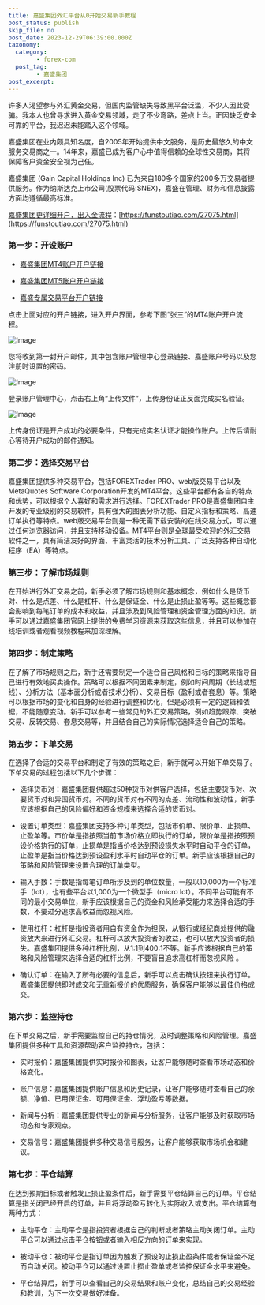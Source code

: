 ```yaml
---
title: 嘉盛集团外汇平台从0开始交易新手教程
post_status: publish
skip_file: no
post_date: 2023-12-29T06:39:00.000Z
taxonomy:
  category:
        - forex-com
  post_tag:
        - 嘉盛集团
post_excerpt: 
---
```

许多人渴望参与外汇黄金交易，但国内监管缺失导致黑平台泛滥，不少人因此受骗。我本人也曾寻求进入黄金交易领域，走了不少弯路，差点上当。正因缺乏安全可靠的平台，我迟迟未能踏入这个领域。

嘉盛集团在业内颇具知名度，自2005年开始提供中文服务，是历史最悠久的中文服务交易商之一。14年来，嘉盛已成为客户心中值得信赖的全球性交易商，其将保障客户资金安全视为己任。

嘉盛集团 (Gain Capital Holdings Inc) 已为来自180多个国家的200多万交易者提供服务。作为纳斯达克上市公司(股票代码:SNEX)，嘉盛在管理、财务和信息披露方面均遵循最高标准。

[嘉盛集团更详细开户，出入金流程](https://funstoutiao.com/27075.html)：[https://funstoutiao.com/27075.html](https://funstoutiao.com/27075.html)

### 第一步：开设账户

* [嘉盛集团MT4账户开户链接](https://s.ssgg.net/jsmt4)

* [嘉盛集团MT5账户开户链接](https://s.ssgg.net/jsmt5)

* [嘉盛专属交易平台开户链接](https://s.ssgg.net/js)

点击上面对应的开户链接，进入开户界面，参考下图“张三”的MT4账户开户流程。

![Image](https://prod-files-secure.s3.us-west-2.amazonaws.com/39ed1227-6d7d-4570-be36-9ccd4a2c4241/7a167aea-686b-400d-af59-4e18eb607a40/640.png?X-Amz-Algorithm=AWS4-HMAC-SHA256&X-Amz-Content-Sha256=UNSIGNED-PAYLOAD&X-Amz-Credential=ASIAZI2LB4666ZCDC5GB%2F20251013%2Fus-west-2%2Fs3%2Faws4_request&X-Amz-Date=20251013T041309Z&X-Amz-Expires=3600&X-Amz-Security-Token=IQoJb3JpZ2luX2VjEJP%2F%2F%2F%2F%2F%2F%2F%2F%2F%2FwEaCXVzLXdlc3QtMiJIMEYCIQDL6m84rYh94OYZ1duC9HwHLBshO8HGMuFujzKL%2FqlyzQIhAKr2HdccyZUXuHOZsoTI3pftizGyYe37ZVsEpAGZoQmEKv8DCDwQABoMNjM3NDIzMTgzODA1IgxKpaadKjhbHMsRPaEq3ANgCvuhS%2FZsGt2Xfa5ycssK4sHCpMCApHD0j85GglfaZrTAaYk3RY7LVp768WbwLOjvtiFZUPMICiOkSII3oL8ayktSeTD56DTHfSly%2BmWDqPAQ43c0h19vaa%2FVOJyXFFKX40QmaBqA4IPW2fj3or0haJre4RUSlQr6xqDQGpkBk0bVbJN%2B7BBRWEmDk7ccbBbnZybC%2BSsggV%2FcQyzIraRW0yYUKD%2BEWA0z6vaTo1p3GoGi3Qu0paZe6a3S8JoNDnFLQSfxIGpaW0sij83r%2FC10h2wCT5dvB9i0W8slJos08L0AqF2ufmF5zdwbDeLIloiodLeDW%2BUG82Pbtx7cOMmA1LqE1%2FxIKT2isfY6Yloe10qgpsYobZaDIk3Sx25RIaVPnuouKtxhXfXRaUmCW9MqsPh7jBBdOqa1WqgN6Cz52UwPR4NG9fvlGgT9sIUrL4lQYDz8N8kVo74KEmB%2BUcBa%2Bkpj7wpXFjf8c8l9Sg8DiZKoZ2pkS2SRJEI3L%2FNKu2C%2FgBEm0aCAxbSeY9IWjjJEyR9Qaj7vqvtOG0npdgSjGe%2FlcabQ3eG%2BS18jMa2tbn%2FtAqHY6U9sTFL20QDSLz%2B77anSwEVso7hnAUzOd1WLhAnJX%2FhPm4PMzSXcoDD607HHBjqkAWoWetfBRiz7gAxczKxdokmQ3sD2Fv22chXotUos0imRRbOc9TWtzl0J%2BhDCzUQy%2BtciG8ig4Ddqzr7EXi5Zjpmr0LBjS3BPjneFZuD5gGSsM35Nkr6BMnEGh053bt71ZCCFzDBjW8m6XpqnZQBchXpF1nbsjwkFdFW6GgvN241SVDbhaG1LZDVGHTynXxM5rRqe75E7TpoNrDk9ZtdIOo%2FsLHrH&X-Amz-Signature=e57c5b0f31f3f129876f01423c968ea276f5ccd9b4cb40cffc524ba7df85dcce&X-Amz-SignedHeaders=host&x-amz-checksum-mode=ENABLED&x-id=GetObject)

您将收到第一封开户邮件，其中包含账户管理中心登录链接、嘉盛账户号码以及您注册时设置的密码。

![Image](https://prod-files-secure.s3.us-west-2.amazonaws.com/39ed1227-6d7d-4570-be36-9ccd4a2c4241/eaa1c6b3-2877-4284-a0e1-530e222c27fb/image.png?X-Amz-Algorithm=AWS4-HMAC-SHA256&X-Amz-Content-Sha256=UNSIGNED-PAYLOAD&X-Amz-Credential=ASIAZI2LB4666ZCDC5GB%2F20251013%2Fus-west-2%2Fs3%2Faws4_request&X-Amz-Date=20251013T041310Z&X-Amz-Expires=3600&X-Amz-Security-Token=IQoJb3JpZ2luX2VjEJP%2F%2F%2F%2F%2F%2F%2F%2F%2F%2FwEaCXVzLXdlc3QtMiJIMEYCIQDL6m84rYh94OYZ1duC9HwHLBshO8HGMuFujzKL%2FqlyzQIhAKr2HdccyZUXuHOZsoTI3pftizGyYe37ZVsEpAGZoQmEKv8DCDwQABoMNjM3NDIzMTgzODA1IgxKpaadKjhbHMsRPaEq3ANgCvuhS%2FZsGt2Xfa5ycssK4sHCpMCApHD0j85GglfaZrTAaYk3RY7LVp768WbwLOjvtiFZUPMICiOkSII3oL8ayktSeTD56DTHfSly%2BmWDqPAQ43c0h19vaa%2FVOJyXFFKX40QmaBqA4IPW2fj3or0haJre4RUSlQr6xqDQGpkBk0bVbJN%2B7BBRWEmDk7ccbBbnZybC%2BSsggV%2FcQyzIraRW0yYUKD%2BEWA0z6vaTo1p3GoGi3Qu0paZe6a3S8JoNDnFLQSfxIGpaW0sij83r%2FC10h2wCT5dvB9i0W8slJos08L0AqF2ufmF5zdwbDeLIloiodLeDW%2BUG82Pbtx7cOMmA1LqE1%2FxIKT2isfY6Yloe10qgpsYobZaDIk3Sx25RIaVPnuouKtxhXfXRaUmCW9MqsPh7jBBdOqa1WqgN6Cz52UwPR4NG9fvlGgT9sIUrL4lQYDz8N8kVo74KEmB%2BUcBa%2Bkpj7wpXFjf8c8l9Sg8DiZKoZ2pkS2SRJEI3L%2FNKu2C%2FgBEm0aCAxbSeY9IWjjJEyR9Qaj7vqvtOG0npdgSjGe%2FlcabQ3eG%2BS18jMa2tbn%2FtAqHY6U9sTFL20QDSLz%2B77anSwEVso7hnAUzOd1WLhAnJX%2FhPm4PMzSXcoDD607HHBjqkAWoWetfBRiz7gAxczKxdokmQ3sD2Fv22chXotUos0imRRbOc9TWtzl0J%2BhDCzUQy%2BtciG8ig4Ddqzr7EXi5Zjpmr0LBjS3BPjneFZuD5gGSsM35Nkr6BMnEGh053bt71ZCCFzDBjW8m6XpqnZQBchXpF1nbsjwkFdFW6GgvN241SVDbhaG1LZDVGHTynXxM5rRqe75E7TpoNrDk9ZtdIOo%2FsLHrH&X-Amz-Signature=08f42bca9803f895d36dd5d0bf1ed1a687ca3b1a74f524f7aae6dc6ef52c847c&X-Amz-SignedHeaders=host&x-amz-checksum-mode=ENABLED&x-id=GetObject)

登录账户管理中心，点击右上角“上传文件”，上传身份证正反面完成实名验证。

![Image](https://prod-files-secure.s3.us-west-2.amazonaws.com/39ed1227-6d7d-4570-be36-9ccd4a2c4241/54090639-09fc-46b4-a135-e0289f707147/image.png?X-Amz-Algorithm=AWS4-HMAC-SHA256&X-Amz-Content-Sha256=UNSIGNED-PAYLOAD&X-Amz-Credential=ASIAZI2LB4666ZCDC5GB%2F20251013%2Fus-west-2%2Fs3%2Faws4_request&X-Amz-Date=20251013T041310Z&X-Amz-Expires=3600&X-Amz-Security-Token=IQoJb3JpZ2luX2VjEJP%2F%2F%2F%2F%2F%2F%2F%2F%2F%2FwEaCXVzLXdlc3QtMiJIMEYCIQDL6m84rYh94OYZ1duC9HwHLBshO8HGMuFujzKL%2FqlyzQIhAKr2HdccyZUXuHOZsoTI3pftizGyYe37ZVsEpAGZoQmEKv8DCDwQABoMNjM3NDIzMTgzODA1IgxKpaadKjhbHMsRPaEq3ANgCvuhS%2FZsGt2Xfa5ycssK4sHCpMCApHD0j85GglfaZrTAaYk3RY7LVp768WbwLOjvtiFZUPMICiOkSII3oL8ayktSeTD56DTHfSly%2BmWDqPAQ43c0h19vaa%2FVOJyXFFKX40QmaBqA4IPW2fj3or0haJre4RUSlQr6xqDQGpkBk0bVbJN%2B7BBRWEmDk7ccbBbnZybC%2BSsggV%2FcQyzIraRW0yYUKD%2BEWA0z6vaTo1p3GoGi3Qu0paZe6a3S8JoNDnFLQSfxIGpaW0sij83r%2FC10h2wCT5dvB9i0W8slJos08L0AqF2ufmF5zdwbDeLIloiodLeDW%2BUG82Pbtx7cOMmA1LqE1%2FxIKT2isfY6Yloe10qgpsYobZaDIk3Sx25RIaVPnuouKtxhXfXRaUmCW9MqsPh7jBBdOqa1WqgN6Cz52UwPR4NG9fvlGgT9sIUrL4lQYDz8N8kVo74KEmB%2BUcBa%2Bkpj7wpXFjf8c8l9Sg8DiZKoZ2pkS2SRJEI3L%2FNKu2C%2FgBEm0aCAxbSeY9IWjjJEyR9Qaj7vqvtOG0npdgSjGe%2FlcabQ3eG%2BS18jMa2tbn%2FtAqHY6U9sTFL20QDSLz%2B77anSwEVso7hnAUzOd1WLhAnJX%2FhPm4PMzSXcoDD607HHBjqkAWoWetfBRiz7gAxczKxdokmQ3sD2Fv22chXotUos0imRRbOc9TWtzl0J%2BhDCzUQy%2BtciG8ig4Ddqzr7EXi5Zjpmr0LBjS3BPjneFZuD5gGSsM35Nkr6BMnEGh053bt71ZCCFzDBjW8m6XpqnZQBchXpF1nbsjwkFdFW6GgvN241SVDbhaG1LZDVGHTynXxM5rRqe75E7TpoNrDk9ZtdIOo%2FsLHrH&X-Amz-Signature=e238602fae757aee9a15ec80b7a74d7b95146483e9bc0ea6f48124be2ef720e9&X-Amz-SignedHeaders=host&x-amz-checksum-mode=ENABLED&x-id=GetObject)

上传身份证是开户成功的必要条件，只有完成实名认证才能操作账户。上传后请耐心等待开户成功的邮件通知。

### 第二步：选择交易平台

嘉盛集团提供多种交易平台，包括FOREXTrader PRO、web版交易平台以及MetaQuotes Software Corporation开发的MT4平台。这些平台都有各自的特点和优势，可以根据个人喜好和需求进行选择。FOREXTrader PRO是嘉盛集团自主开发的专业级别的交易软件，具有强大的图表分析功能、自定义指标和策略、高速订单执行等特点。web版交易平台则是一种无需下载安装的在线交易方式，可以通过任何浏览器访问，并且支持移动设备。MT4平台则是全球最受欢迎的外汇交易软件之一，具有简洁友好的界面、丰富灵活的技术分析工具、广泛支持各种自动化程序（EA）等特点。

### 第三步：了解市场规则

在开始进行外汇交易之前，新手必须了解市场规则和基本概念，例如什么是货币对、什么是点差、什么是杠杆、什么是保证金、什么是止损止盈等等。这些概念都会影响到每笔订单的成本和收益，并且涉及到风险管理和资金管理方面的知识。新手可以通过嘉盛集团官网上提供的免费学习资源来获取这些信息，并且可以参加在线培训或者观看视频教程来加深理解。

### 第四步：制定策略

在了解了市场规则之后，新手还需要制定一个适合自己风格和目标的策略来指导自己进行有效地买卖操作。策略可以根据不同因素来制定，例如时间周期（长线或短线）、分析方法（基本面分析或者技术分析）、交易目标（盈利或者套息）等。策略可以根据市场的变化和自身的经验进行调整和优化，但是必须有一定的逻辑和依据，不能随意变动。新手可以参考一些常见的外汇交易策略，例如趋势跟踪、突破交易、反转交易、套息交易等，并且结合自己的实际情况选择适合自己的策略。

### 第五步：下单交易

在选择了合适的交易平台和制定了有效的策略之后，新手就可以开始下单交易了。下单交易的过程包括以下几个步骤：

* 选择货币对：嘉盛集团提供超过50种货币对供客户选择，包括主要货币对、次要货币对和异国货币对。不同的货币对有不同的点差、流动性和波动性，新手应该根据自己的风险偏好和资金规模来选择合适的货币对。

* 设置订单类型：嘉盛集团支持多种订单类型，包括市价单、限价单、止损单、止盈单等。市价单是指按照当前市场价格立即执行的订单，限价单是指按照预设价格执行的订单，止损单是指当价格达到预设损失水平时自动平仓的订单，止盈单是指当价格达到预设盈利水平时自动平仓的订单。新手应该根据自己的策略和风险管理来设置合理的订单类型。

* 输入手数：手数是指每笔订单所涉及到的单位数量，一般以10,000为一个标准手（lot），也有些平台以1,000为一个微型手（micro lot）。不同平台可能有不同的最小交易单位，新手应该根据自己的资金和风险承受能力来选择合适的手数，不要过分追求高收益而忽视风险。

* 使用杠杆：杠杆是指投资者用自有资金作为担保，从银行或经纪商处提供的融资放大来进行外汇交易。杠杆可以放大投资者的收益，也可以放大投资者的损失。嘉盛集团提供多种杠杆比例，从1:1到400:1不等。新手应该根据自己的策略和风险管理来选择合适的杠杆比例，不要盲目追求高杠杆而忽视风险 。

* 确认订单：在输入了所有必要的信息后，新手可以点击确认按钮来执行订单。嘉盛集团提供即时成交和无重新报价的优质服务，确保客户能够以最佳价格成交。

### 第六步：监控持仓

在下单交易之后，新手需要监控自己的持仓情况，及时调整策略和风险管理。嘉盛集团提供多种工具和资源帮助客户监控持仓，包括：

* 实时报价：嘉盛集团提供实时报价和图表，让客户能够随时查看市场动态和价格变化。

* 账户信息：嘉盛集团提供账户信息和历史记录，让客户能够随时查看自己的余额、净值、已用保证金、可用保证金、浮动盈亏等数据。

* 新闻与分析：嘉盛集团提供专业的新闻与分析服务，让客户能够及时获取市场动态和专家观点。

* 交易信号：嘉盛集团提供多种交易信号服务，让客户能够获取市场机会和建议。

### 第七步：平仓结算

在达到预期目标或者触发止损止盈条件后，新手需要平仓结算自己的订单。平仓结算是指关闭已经开启的订单，并且将浮动盈亏转化为实际收入或支出。平仓结算有两种方式：

* 主动平仓：主动平仓是指投资者根据自己的判断或者策略主动关闭订单。主动平仓可以通过点击平仓按钮或者输入相反方向的订单来实现。

* 被动平仓：被动平仓是指订单因为触发了预设的止损止盈条件或者保证金不足而自动关闭。被动平仓可以通过设置止损止盈单或者监控保证金水平来避免。

* 平仓结算后，新手可以查看自己的交易结果和账户变化，总结自己的交易经验和教训，为下一次交易做好准备。